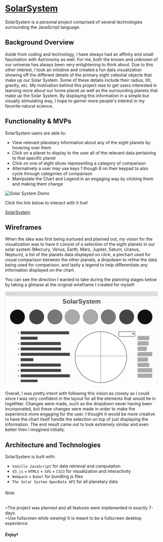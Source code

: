 # [SolarSystem](https://bryandevelops.github.io/SolarSystem/)

SolarSystem is a personal project comprised of several technologies surrounding the JavaScript language.

## Background Overview

Aside from coding and technology, I have always had an affinity and small fascination with Astronomy as well. 
For me, both the known and unknown of our universe has always been very enlightening to think about. 
Due to this other interest, I took an initiative and created a fun data visualization showing off the different
details of the primary eight celestial objects that make up our Solar System. Some of these details include their radius, tilt, gravity, etc.
My motivation behind this project was to get users interested in learning more about our home planet as well as the 
surrounding planets that make up the Solar System. By displaying this information in a simple but visually stimulating way,
I hope to garner more people's interest in my favorite natural science.

## Functionality & MVPs

SolarSystem users are able to:

* View relevant planetary information about any of the eight planets by hovering over them
* Click on a planet to display to the user all of the relevant data pertaining to that specific planet
* Click on one of eight slices representing a category of comparison
* Alternatively a user may use keys 1 though 8 on their keypad to also cycle through categories of comparison
* Manipulate the Chart and Legend in an engaging way by clicking them and making them change 

![Solar System Demo](https://github.com/bryandevelops/SolarSystem/blob/master/src/assets/demo.gif)

Click the link below to interact with it live!

[SolarSystem](https://bryandevelops.github.io/SolarSystem/)

## Wireframes

When the idea was first being nurtured and planned out, my vision for the visualization was to have it consist of a selection of the eight planets in our solar system (Mercury, Venus, Earth, Mars, Jupiter, Saturn, Uranus, Nepturn),
a list of the planets data displayed on click, a piechart used for visual comparison between the other planets, 
a dropdown to refine the data being used for comparison, and lastly a legend to help differentiate any information displayed on the chart.

You can see the direction I wanted to take during the planning stages below by taking a glimpse at the original wireframe I created for myself:

![Wireframe](https://github.com/bryandevelops/SolarSystem/blob/master/src/assets/wireframe.png)

Overall, I was pretty intent with following this vision as closely as I could since I was very confident in the layout for all the elements that would tie in togethter. Changes were made, such as the dropdown never having been incorporated, but these changes were made in order to make the experience more engaging for the user. I thought it would be more creative to have the chart itself handle the selection on top of just displaying the information. The end result came out to look extremely similar and even better then I imagined initially.







## Architecture and Technologies

SolarSystem is built with:

* `Vanilla JavaScript` for data retrieval and computation
* `d3.js` + `HTML5` + `SVG` + `CSS3` for visualization and interactivity
* `Webpack` + `Babel` for bundling js files
* `The Solar System OpenData API` for all planetary data



###### Note 

~The project was planned and all features were implemented in exactly 7-days.  
~Use fullscreen while viewing! It is meant to be a fullscreen desktop experience.

##### Enjoy!

